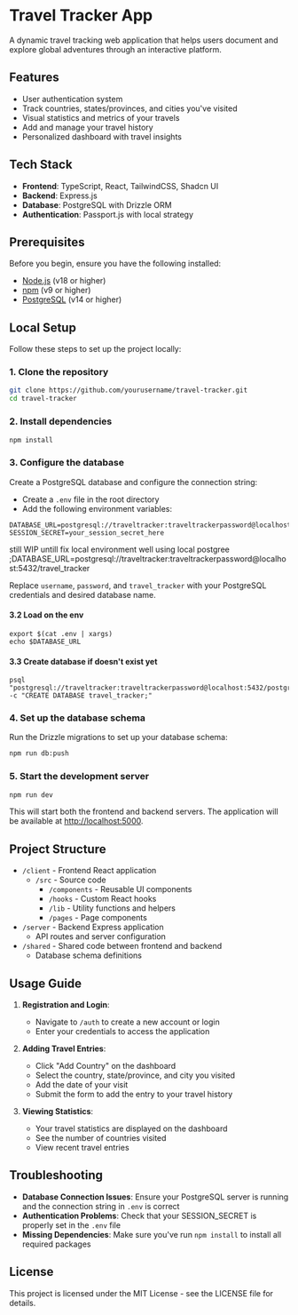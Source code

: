 # Travel Tracker App

A dynamic travel tracking web application that helps users document and explore global adventures through an interactive platform.

## Features

- User authentication system
- Track countries, states/provinces, and cities you've visited
- Visual statistics and metrics of your travels
- Add and manage your travel history
- Personalized dashboard with travel insights

## Tech Stack

- **Frontend**: TypeScript, React, TailwindCSS, Shadcn UI
- **Backend**: Express.js
- **Database**: PostgreSQL with Drizzle ORM
- **Authentication**: Passport.js with local strategy

## Prerequisites

Before you begin, ensure you have the following installed:
- [Node.js](https://nodejs.org/) (v18 or higher)
- [npm](https://www.npmjs.com/) (v9 or higher)
- [PostgreSQL](https://www.postgresql.org/) (v14 or higher)

## Local Setup

Follow these steps to set up the project locally:

### 1. Clone the repository

```bash
git clone https://github.com/yourusername/travel-tracker.git
cd travel-tracker
```

### 2. Install dependencies

```bash
npm install
```

### 3. Configure the database

Create a PostgreSQL database and configure the connection string:

- Create a `.env` file in the root directory
- Add the following environment variables:

```
DATABASE_URL=postgresql://traveltracker:traveltrackerpassword@localhost:5432/travel_tracker
SESSION_SECRET=your_session_secret_here
```

still WIP untill fix local environment well using local postgree
;DATABASE_URL=postgresql://traveltracker:traveltrackerpassword@localhost:5432/travel_tracker


Replace `username`, `password`, and `travel_tracker` with your PostgreSQL credentials and desired database name.

#### 3.2 Load on the env
```
export $(cat .env | xargs)
echo $DATABASE_URL
```

#### 3.3 Create database if doesn't exist yet
```
psql "postgresql://traveltracker:traveltrackerpassword@localhost:5432/postgres" -c "CREATE DATABASE travel_tracker;"
```

### 4. Set up the database schema

Run the Drizzle migrations to set up your database schema:

```bash
npm run db:push
```

### 5. Start the development server

```bash
npm run dev
```

This will start both the frontend and backend servers. The application will be available at [http://localhost:5000](http://localhost:5000).

## Project Structure

- `/client` - Frontend React application
  - `/src` - Source code
    - `/components` - Reusable UI components
    - `/hooks` - Custom React hooks
    - `/lib` - Utility functions and helpers
    - `/pages` - Page components
- `/server` - Backend Express application
  - API routes and server configuration
- `/shared` - Shared code between frontend and backend
  - Database schema definitions

## Usage Guide

1. **Registration and Login**:
   - Navigate to `/auth` to create a new account or login
   - Enter your credentials to access the application

2. **Adding Travel Entries**:
   - Click "Add Country" on the dashboard
   - Select the country, state/province, and city you visited
   - Add the date of your visit
   - Submit the form to add the entry to your travel history

3. **Viewing Statistics**:
   - Your travel statistics are displayed on the dashboard
   - See the number of countries visited
   - View recent travel entries

## Troubleshooting

- **Database Connection Issues**: Ensure your PostgreSQL server is running and the connection string in `.env` is correct
- **Authentication Problems**: Check that your SESSION_SECRET is properly set in the `.env` file
- **Missing Dependencies**: Make sure you've run `npm install` to install all required packages

## License

This project is licensed under the MIT License - see the LICENSE file for details.